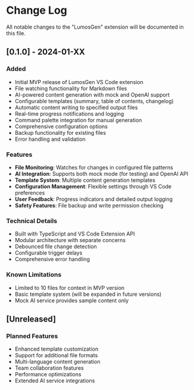 # Change Log

All notable changes to the "LumosGen" extension will be documented in this file.

## [0.1.0] - 2024-01-XX

### Added
- Initial MVP release of LumosGen VS Code extension
- File watching functionality for Markdown files
- AI-powered content generation with mock and OpenAI support
- Configurable templates (summary, table of contents, changelog)
- Automatic content writing to specified output files
- Real-time progress notifications and logging
- Command palette integration for manual generation
- Comprehensive configuration options
- Backup functionality for existing files
- Error handling and validation

### Features
- **File Monitoring**: Watches for changes in configured file patterns
- **AI Integration**: Supports both mock mode (for testing) and OpenAI API
- **Template System**: Multiple content generation templates
- **Configuration Management**: Flexible settings through VS Code preferences
- **User Feedback**: Progress indicators and detailed output logging
- **Safety Features**: File backup and write permission checking

### Technical Details
- Built with TypeScript and VS Code Extension API
- Modular architecture with separate concerns
- Debounced file change detection
- Configurable trigger delays
- Comprehensive error handling

### Known Limitations
- Limited to 10 files for context in MVP version
- Basic template system (will be expanded in future versions)
- Mock AI service provides sample content only

## [Unreleased]

### Planned Features
- Enhanced template customization
- Support for additional file formats
- Multi-language content generation
- Team collaboration features
- Performance optimizations
- Extended AI service integrations

